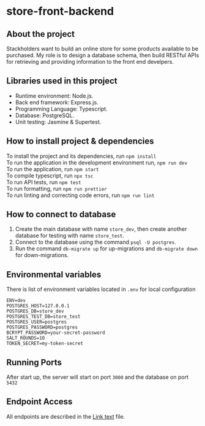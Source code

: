 # store-front-backend 

## About the project

Stackholders want to build an online store for some products available to be purchased. My role is to design a database schema, then build RESTful APIs for retrieving and providing information to the front end develpers.

## Libraries used in this project

* Runtime environment: Node.js.
* Back end framework: Express.js.
* Programming Language: Typescript.
* Database: PostgreSQL.
* Unit testing: Jasmine & Supertest.

## How to install project & dependencies

  To install the project and its dependencies, run `npm install`
  <br> To run the application in the development environment run, `npm run dev`
  <br> To run the application, run `npm start`
  <br> To compile typescript, run `npx tsc`
  <br> To run API tests, run `npm test`
  <br> To run formatting, run `npm run prettier`
  <br> To run linting and correcting code errors, run `npm run lint`

## How to connect to database

  1. Create the main database with name `store_dev`, then create another database for testing with name `store_test`.
  2. Connect to the database using the command `psql -U postgres`.
  3. Run the command `db-migrate up` for up-migrations and `db-migrate down` for down-migrations.
  
## Environmental variables

  There is list of environment variables located in `.env` for local configuration
  ```
  ENV=dev
  POSTGRES_HOST=127.0.0.1
  POSTGRES_DB=store_dev
  POSTGRES_TEST_DB=store_test
  POSTGRES_USER=postgres
  POSTGRES_PASSWORD=postgres
  BCRYPT_PASSWORD=your-secret-password
  SALT_ROUNDS=10
  TOKEN_SECRET=my-token-secret
  ```

## Running Ports

  After start up, the server will start on port `3000` and the database on port `5432`

## Endpoint Access

All endpoints are described in the [Link text](https://website-name.com) file.
